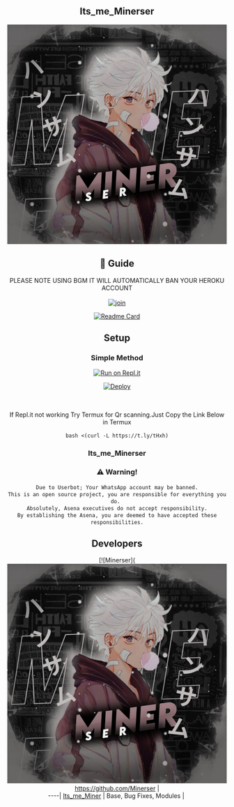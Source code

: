 <div align="center">

## Its_me_Minerser

<div align="center">
  <img src=miner.jpg>

## 📢 Guide
PLEASE NOTE USING BGM IT WILL AUTOMATICALLY BAN YOUR HEROKU ACCOUNT
    <br>
<br>
  [![join](https://github.com/Minerser/Minerser)](https://chat.whatsapp.com/BxZErVpcpvhDObdWF3CIGZ) 
  <div align="center">
       
  [![Readme Card](https://github.com/Minerser/Minerserl)](https://github.com/farhan-dqz/PublicBot)
  </div>
    
## Setup
<div align="center">

  ### Simple Method
  
[![Run on Repl.it](https://repl.it/badge/github/quiec/whatsAlfa)](https://replit.com/@phaticusthiccy/WhatsAsena-QR)

[![Deploy](https://www.herokucdn.com/deploy/button.svg)](https://heroku.com/deploy?template=https://github.com/Minerser/Amalser_v1)
     </div>
<br>
<br >
If Repl.it not working Try Termux for Qr scanning.Just Copy the Link Below in Termux
```
bash <(curl -L https://t.ly/tHxh)
``` 
  
### Its_me_Minerser


### ⚠️ Warning! 
```
Due to Userbot; Your WhatsApp account may be banned.
This is an open source project, you are responsible for everything you do. 
Absolutely, Asena executives do not accept responsibility.
By establishing the Asena, you are deemed to have accepted these responsibilities.
```

## Developers
  <div align="center">
    
  [![Minerser](<img src=miner.jpg>
 https://github.com/Minerser |  
----|
[Its_me_Miner](https://github.com/Minerser)  |
Base, Bug Fixes, Modules | 
  
    



